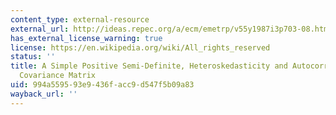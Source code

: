 ```yaml
---
content_type: external-resource
external_url: http://ideas.repec.org/a/ecm/emetrp/v55y1987i3p703-08.html
has_external_license_warning: true
license: https://en.wikipedia.org/wiki/All_rights_reserved
status: ''
title: A Simple Positive Semi-Definite, Heteroskedasticity and Autocorrelation Consistent
  Covariance Matrix
uid: 994a5595-93e9-436f-acc9-d547f5b09a83
wayback_url: ''
---
```

